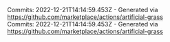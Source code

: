 Commits: 2022-12-21T14:14:59.453Z - Generated via https://github.com/marketplace/actions/artificial-grass
<br>
Commits: 2022-12-21T14:14:59.453Z - Generated via https://github.com/marketplace/actions/artificial-grass
<br>
